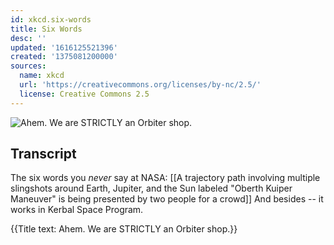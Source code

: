 ```yaml
---
id: xkcd.six-words
title: Six Words
desc: ''
updated: '1616125521396'
created: '1375081200000'
sources:
  name: xkcd
  url: 'https://creativecommons.org/licenses/by-nc/2.5/'
  license: Creative Commons 2.5
---
```

![Ahem. We are STRICTLY an Orbiter shop.](https://imgs.xkcd.com/comics/six_words.png)

## Transcript
The six words you *never* say at NASA:
[[A trajectory path involving multiple slingshots around Earth, Jupiter, and the Sun labeled "Oberth Kuiper Maneuver" is being presented by two people for a crowd]]
And besides -- it works in Kerbal Space Program.

{{Title text: Ahem. We are STRICTLY an Orbiter shop.}}
